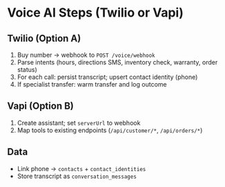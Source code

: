 # Voice AI Steps (Twilio or Vapi)

## Twilio (Option A)
1) Buy number → webhook to `POST /voice/webhook`
2) Parse intents (hours, directions SMS, inventory check, warranty, order status)
3) For each call: persist transcript; upsert contact identity (phone)
4) If specialist transfer: warm transfer and log outcome

## Vapi (Option B)
1) Create assistant; set `serverUrl` to webhook
2) Map tools to existing endpoints (`/api/customer/*`, `/api/orders/*`)

## Data
- Link phone → `contacts` + `contact_identities`
- Store transcript as `conversation_messages`
